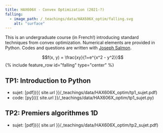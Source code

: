 ```yaml
---
title: HAX606X - Convex Optimization (2021-?)
falling:
  - image_path: /_teachings/data/HAX606X_optim/falling.svg
    alt: "surface"
---
```


This is an undergraduate course (in French!) introducing standard techniques from convex optimization. Numerical elements are provided in Python. Codes and questions are written with [Joseph Salmon](http://josephsalmon.eu).

$$f(x, y) = \frac{xy}{1+e^{x^2 - y^2}}$$
{% include feature_row id="falling" type="center" %}

## TP1: Introduction to Python

- sujet: [pdf]({{ site.url }}/_teachings/data/HAX606X_optim/tp1_sujet.pdf)
- code: [py]({{ site.url }}/_teachings/data/HAX606X_optim/tp1_sujet.py)

## TP2: Premiers algorithmes 1D

- sujet: [pdf]({{ site.url }}/_teachings/data/HAX606X_optim/tp2_sujet.pdf)